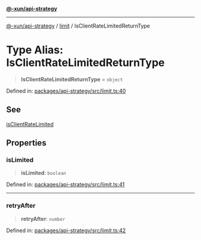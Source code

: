 [**@-xun/api-strategy**](../../README.md)

***

[@-xun/api-strategy](../../README.md) / [limit](../README.md) / IsClientRateLimitedReturnType

# Type Alias: IsClientRateLimitedReturnType

> **IsClientRateLimitedReturnType** = `object`

Defined in: [packages/api-strategy/src/limit.ts:40](https://github.com/Xunnamius/api-utils/blob/4b9cf49c1b8ec6d8960c6a16e9e497be226b121a/packages/api-strategy/src/limit.ts#L40)

## See

[isClientRateLimited](../functions/isClientRateLimited.md)

## Properties

### isLimited

> **isLimited**: `boolean`

Defined in: [packages/api-strategy/src/limit.ts:41](https://github.com/Xunnamius/api-utils/blob/4b9cf49c1b8ec6d8960c6a16e9e497be226b121a/packages/api-strategy/src/limit.ts#L41)

***

### retryAfter

> **retryAfter**: `number`

Defined in: [packages/api-strategy/src/limit.ts:42](https://github.com/Xunnamius/api-utils/blob/4b9cf49c1b8ec6d8960c6a16e9e497be226b121a/packages/api-strategy/src/limit.ts#L42)
